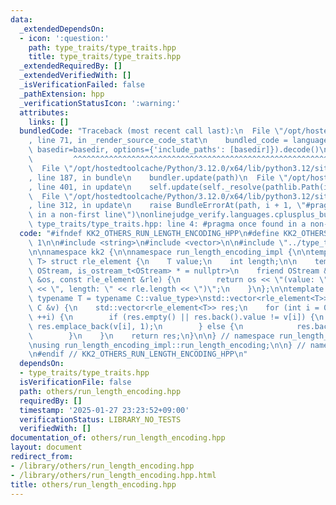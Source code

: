 ```yaml
---
data:
  _extendedDependsOn:
  - icon: ':question:'
    path: type_traits/type_traits.hpp
    title: type_traits/type_traits.hpp
  _extendedRequiredBy: []
  _extendedVerifiedWith: []
  _isVerificationFailed: false
  _pathExtension: hpp
  _verificationStatusIcon: ':warning:'
  attributes:
    links: []
  bundledCode: "Traceback (most recent call last):\n  File \"/opt/hostedtoolcache/Python/3.12.0/x64/lib/python3.12/site-packages/onlinejudge_verify/documentation/build.py\"\
    , line 71, in _render_source_code_stat\n    bundled_code = language.bundle(stat.path,\
    \ basedir=basedir, options={'include_paths': [basedir]}).decode()\n          \
    \         ^^^^^^^^^^^^^^^^^^^^^^^^^^^^^^^^^^^^^^^^^^^^^^^^^^^^^^^^^^^^^^^^^^^^^^^^^^^^^^^^^\n\
    \  File \"/opt/hostedtoolcache/Python/3.12.0/x64/lib/python3.12/site-packages/onlinejudge_verify/languages/cplusplus.py\"\
    , line 187, in bundle\n    bundler.update(path)\n  File \"/opt/hostedtoolcache/Python/3.12.0/x64/lib/python3.12/site-packages/onlinejudge_verify/languages/cplusplus_bundle.py\"\
    , line 401, in update\n    self.update(self._resolve(pathlib.Path(included), included_from=path))\n\
    \  File \"/opt/hostedtoolcache/Python/3.12.0/x64/lib/python3.12/site-packages/onlinejudge_verify/languages/cplusplus_bundle.py\"\
    , line 312, in update\n    raise BundleErrorAt(path, i + 1, \"#pragma once found\
    \ in a non-first line\")\nonlinejudge_verify.languages.cplusplus_bundle.BundleErrorAt:\
    \ type_traits/type_traits.hpp: line 4: #pragma once found in a non-first line\n"
  code: "#ifndef KK2_OTHERS_RUN_LENGTH_ENCODING_HPP\n#define KK2_OTHERS_RUN_LENGTH_ENCODING_HPP\
    \ 1\n\n#include <string>\n#include <vector>\n\n#include \"../type_traits/type_traits.hpp\"\
    \n\nnamespace kk2 {\n\nnamespace run_length_encoding_impl {\n\ntemplate <class\
    \ T> struct rle_element {\n    T value;\n    int length;\n\n    template <class\
    \ OStream, is_ostream_t<OStream> * = nullptr>\n    friend OStream &operator<<(OStream\
    \ &os, const rle_element &rle) {\n        return os << \"(value: \" << rle.value\
    \ << \", length: \" << rle.length << \")\";\n    }\n};\n\ntemplate <typename C,\
    \ typename T = typename C::value_type>\nstd::vector<rle_element<T>> run_length_encoding(const\
    \ C &v) {\n    std::vector<rle_element<T>> res;\n    for (int i = 0; i < (int)v.size();\
    \ ++i) {\n        if (res.empty() || res.back().value != v[i]) {\n           \
    \ res.emplace_back(v[i], 1);\n        } else {\n            res.back().length++;\n\
    \        }\n    }\n    return res;\n}\n\n} // namespace run_length_encoding_impl\n\
    \nusing run_length_encoding_impl::run_length_encoding;\n\n} // namespace kk2\n\
    \n#endif // KK2_OTHERS_RUN_LENGTH_ENCODING_HPP\n"
  dependsOn:
  - type_traits/type_traits.hpp
  isVerificationFile: false
  path: others/run_length_encoding.hpp
  requiredBy: []
  timestamp: '2025-01-27 23:23:52+09:00'
  verificationStatus: LIBRARY_NO_TESTS
  verifiedWith: []
documentation_of: others/run_length_encoding.hpp
layout: document
redirect_from:
- /library/others/run_length_encoding.hpp
- /library/others/run_length_encoding.hpp.html
title: others/run_length_encoding.hpp
---
```

